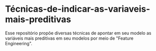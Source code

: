 # Técnicas-de-indicar-as-variaveis-mais-preditivas
Esse repositório propõe diversas técnicas   de apontar em seu modelo as variáveis mais preditivas em seu modelos por meio de "Feature Engineering".
